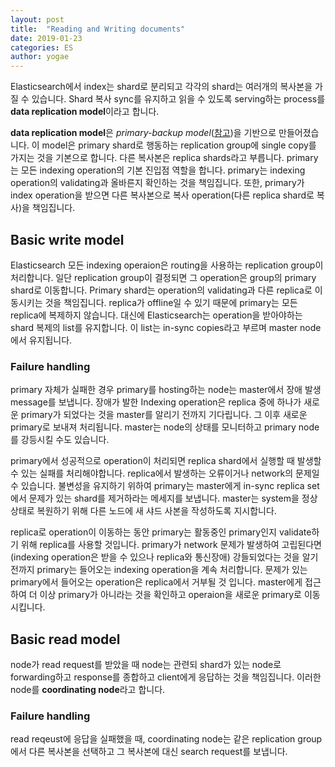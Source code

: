 ```yaml
---
layout: post
title:  "Reading and Writing documents"
date: 2019-01-23
categories: ES
author: yogae
---
```


Elasticsearch에서 index는 shard로 분리되고 각각의 shard는 여러개의 복사본을 가질 수 있습니다. Shard 복사 sync를 유지하고 읽을 수 있도록 serving하는 process를 **data replication model**이라고 합니다.

**data replication model**은 *primary-backup model*([참고](https://www.microsoft.com/en-us/research/publication/pacifica-replication-in-log-based-distributed-storage-systems/))을 기반으로 만들어졌습니다. 이 model은 primary shard로 행동하는 replication group에 single copy를 가지는 것을 기본으로 합니다. 다른 복사본은 replica shards라고 부릅니다. primary는 모든 indexing operation의 기본 진입점 역할을 합니다. primary는 indexing operation의 validating과 올바른지 확인하는 것을 책임집니다. 또한, primary가 index operation을 받으면 다른 복사본으로 복사 operation(다른 replica shard로 복사)을 책임집니다. 

## Basic write model

Elasticsearch 모든 indexing operaion은 routing을 사용하는 replication group이 처리합니다. 일단 replication group이 결정되면 그 operation은 group의 primary shard로 이동합니다. Primary shard는 operation의 validating과 다른 replica로 이동시키는 것을 책임집니다. replica가 offline일 수 있기 때문에 primary는 모든 replica에 복제하지 않습니다. 대신에 Elasticsearch는 operation을 받아야하는 shard 복제의 list를 유지합니다. 이 list는 in-sync copies라고 부르며 master node에서 유지됩니다. 

### Failure handling

primary 자체가 실패한 경우 primary를 hosting하는 node는 master에서 장애 발생 message를 보냅니다. 장애가 발한 Indexing operation은 replica 중에 하나가 새로운 primary가 되었다는 것을 master를 알리기 전까지 기다립니다. 그 이후 새로운 primary로 보내져 처리됩니다. master는 node의 상태를 모니터하고 primary node를 강등시킬 수도 있습니다. 

primary에서 성공적으로 operation이 처리되면 replica shard에서 실행할 때 발생할 수 있는 실패를 처리해야합니다. replica에서 발생하는 오류이거나 network의 문제일 수 있습니다. 불변성을 유지하기 위하여 primary는 master에게 in-sync replica set에서 문제가 있는 shard를 제거하라는 메세지를 보냅니다. master는 system을 정상 상태로 복원하기 위해 다른 노드에 새 샤드 사본을 작성하도록 지시합니다.

replica로 operation이 이동하는 동안 primary는 활동중인 primary인지 validate하기 위해 replica를 사용할 것입니다. primary가 network 문제가 발생하여 고립된다면(indexing operation은 받을 수 있으나 replica와 통신장애) 강들되었다는 것을 알기전까지 primary는 들어오는 indexing operation을 계속 처리합니다. 문제가 있는 primary에서 들어오는 operation은 replica에서 거부될 것 입니다. master에게 접근하여 더 이상 primary가 아니라는 것을 확인하고 operaion을 새로운 primary로 이동시킵니다.

## Basic read model

node가 read request를 받았을 때 node는 관련되 shard가 있는 node로 forwarding하고 response를 종합하고 client에게 응답하는 것을 책임집니다. 이러한 node를 **coordinating node**라고 합니다.

### Failure handling

read reqeust에 응답을 실패했을 때, coordinating node는 같은 replication group에서 다른  복사본을 선택하고 그 복사본에 대신 search request를 보냅니다. 

